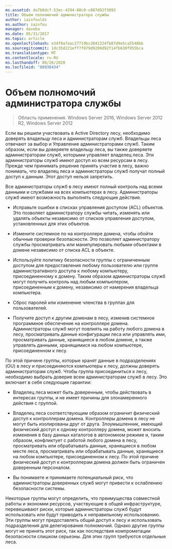 ```yaml
---
ms.assetid: da7b6dcf-53ec-4394-88c0-c087d92f3893
title: Объем полномочий администратора службы
author: iainfoulds
ms.author: iainfou
manager: daveba
ms.date: 05/31/2017
ms.topic: article
ms.openlocfilehash: e34f8a7aac27719bc2841324fb87d9e5ca5548bb
ms.sourcegitcommit: 1dc35d221eff7f079d9209d92f14fb630f955bca
ms.translationtype: MT
ms.contentlocale: ru-RU
ms.lasthandoff: 08/26/2020
ms.locfileid: "88938434"
---
```

# <a name="service-administrator-scope-of-authority"></a>Объем полномочий администратора службы

>Область применения. Windows Server 2016, Windows Server 2012 R2, Windows Server 2012

Если вы решили участвовать в Active Directory лесу, необходимо доверять владельцу леса и администраторам служб. Владельцы леса отвечают за выбор и Управление администраторами служб. Таким образом, если вы доверяете владельцу леса, вы также доверяете администраторам служб, которыми управляет владелец леса. Эти администраторы служб имеют доступ ко всем ресурсам в лесу. Прежде чем принимать решение принять участие в лесу, важно понимать, что владелец леса и администраторы служб получат полный доступ к данным. Этот доступ нельзя запретить.

Все администраторы служб в лесу имеют полный контроль над всеми данными и службами на всех компьютерах в лесу. Администраторы служб имеют возможность выполнять следующие действия.

-   Исправьте ошибки в списках управления доступом (ACL) объектов. Это позволяет администратору службы читать, изменять или удалять объекты независимо от списков управления доступом, установленных для этих объектов.

-   Измените системное по на контроллере домена, чтобы обойти обычные проверки безопасности. Это позволяет администратору службы просматривать или манипулировать любыми объектами в домене независимо от списка ACL в объекте.

-   Используйте политику безопасности группы с ограниченным доступом для предоставления любому пользователю или группе административного доступа к любому компьютеру, присоединенному к домену. Таким образом администраторы служб могут получить контроль над любым компьютером, присоединенным к домену, независимо от намерения владельца компьютера.

-   Сброс паролей или изменение членства в группах для пользователей.

-   Получите доступ к другим доменам в лесу, изменив системное программное обеспечение на контроллере домена. Администраторы служб могут повлиять на работу любого домена в лесу, просматривать данные конфигурации леса или управлять ими, просматривать данные, хранящиеся в любом домене, а также управлять данными, хранящимися на любом компьютере, присоединенном к лесу.

По этой причине группы, которые хранят данные в подразделениях (OU) в лесу и присоединяются компьютеры к лесу, должны доверять администраторам служб. Чтобы группа присоединиться к лесу, необходимо выбрать доверие всем администраторам служб в лесу. Это включает в себя следующие гарантии:

-   Владелец леса может быть доверенным, чтобы действовать в интересах группы, и не имеет причины для злонамеренного действия с группой.

-   Владелец леса соответствующим образом ограничит физический доступ к контроллерам домена. Контроллеры домена в лесу не могут быть изолированы друг от друга. Злоумышленник, имеющий физический доступ к одному контроллеру домена, может вносить изменения в базу данных каталогов в автономном режиме и, таким образом, конфликтует с работой любого домена в лесу, просматривать или обрабатывать данные, хранящиеся в любом месте леса, просматривать или обрабатывать данные, хранящиеся на любом компьютере, присоединенном к лесу. По этой причине физический доступ к контроллерам домена должен быть ограничен доверенным персоналом.

-   Вы понимаете и принимаете потенциальный риск, что администраторы доверенных служб могут привести к ослаблению безопасности системы.

Некоторые группы могут определить, что преимущества совместной работы и экономии ресурсов, участвующие в общей инфраструктуре, перевешивают риски, которые администраторы служб будут использовать или будут приводить к неправильному использованию. Эти группы могут предоставлять общий доступ к лесу и использовать подразделения для делегирования полномочий. Однако другие группы могут не принять этот риск, так как последствия компрометации безопасности слишком серьезны. Для этих групп требуются отдельные леса.



